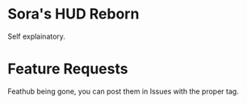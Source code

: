 # Sora's HUD Reborn
Self explainatory.

# Feature Requests
Feathub being gone, you can post them in Issues with the proper tag.